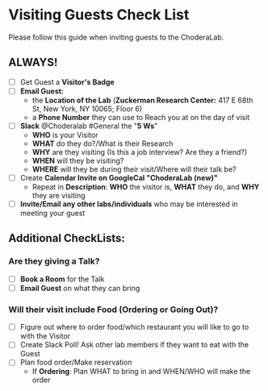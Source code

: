 # **Visiting Guests Check List**

Please follow this guide when inviting guests to the ChoderaLab.

## **ALWAYS!**
- [ ]  Get Guest a **Visitor's Badge**
- [ ]  **Email Guest:**
    - the **Location of the Lab** (**Zuckerman Research Center:** 417 E 68th St, New York, NY 10065; Floor 6)
    - a **Phone Number** they can use to Reach you at on the day of visit
- [ ]  **Slack** @Choderalab #General the "**5 Ws**"
    - **WHO** is your Visitor
    - **WHAT** do they do?/What is their Research
    - **WHY** are they visiting (Is this a job interview? Are they a friend?)
    - **WHEN** will they be visiting?
    - **WHERE** will they be during their visit/Where will their talk be?
- [ ]  Create **Calendar Invite on GoogleCal "ChoderaLab (new)"**
    - Repeat in **Description**: **WHO** the visitor is, **WHAT** they do, and **WHY** they are visiting
- [ ]  **Invite/Email any other labs/individuals** who may be interested in meeting your guest

## **Additional CheckLists:**

### Are they giving a Talk?
- [ ]  **Book a Room** for the Talk
- [ ]  **Email Guest** on what they can bring

### Will their visit include Food (Ordering or Going Out)?
- [ ]  Figure out where to order food/which restaurant you will like to go to with the Visitor
- [ ]  Create Slack Poll! Ask other lab members if they want to eat with the Guest
- [ ]  Plan food order/Make reservation
    - If **Ordering**: Plan WHAT to bring in and WHEN/WHO will make the order
